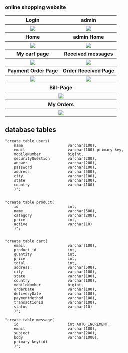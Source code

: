 ### online shopping website
<table style="border-collapse: non;">
  <tr>
    <th>Login</th>
    <th>admin</th>
  </tr>
  <tr>
    <th>
      <img src="https://github.com/gaurav-tendulkar/online-shopping-website-project/blob/main/screenshot/01-login-page.png">
    </th>
    <th>
      <img src="https://github.com/gaurav-tendulkar/online-shopping-website-project/blob/main/screenshot/06-admin-page.png">
    </th>
  </tr>
  <tr>
    	<th >Home</th>
	<th>admin Home</th>

  </tr>
  <tr>
    <th>
      <img src="https://github.com/gaurav-tendulkar/online-shopping-website-project/blob/main/screenshot/02-home.png">
    </th>
    <th>
      <img src="https://github.com/gaurav-tendulkar/online-shopping-website-project/blob/main/screenshot/07-all-product-edit.png">
    </th>
  </tr>
   <tr>
    <th>My cart page </th>
	   	<th>Received messages</th>

  </tr>
   <tr>
    <th>
      <img src="https://github.com/gaurav-tendulkar/online-shopping-website-project/blob/main/screenshot/0003-mycart-page.png">
    </th>
    <th>
      <img src="https://github.com/gaurav-tendulkar/online-shopping-website-project/blob/main/screenshot/08-received-msg.png">
    </th>
  </tr>
   <tr>
    <th >Payment Order Page </th>
	   	<th>Order Received Page</th>

  </tr>
   <tr>
    <th>
      <img src="https://github.com/gaurav-tendulkar/online-shopping-website-project/blob/main/screenshot/0006-payment-order-page.png">
    </th>
    <th>
      <img src="https://github.com/gaurav-tendulkar/online-shopping-website-project/blob/main/screenshot/09-order-received.png">
    </th>
  </tr>
   <tr>
    <th colspan = 2> Bill-Page</th>
  </tr>
   <tr>
    <th colspan = 2 >
      <img src="https://github.com/gaurav-tendulkar/online-shopping-website-project/blob/main/screenshot/006-bill-page.png">
    </th>

  </tr>
  <tr>
    <th colspan = 2>My Orders</th>
  </tr>
   <tr>
    <th colspan = 2 >
      <img src="https://github.com/gaurav-tendulkar/online-shopping-website-project/blob/main/screenshot/003myorder.png">
    </th>
  </tr>
</table>


## database tables
```
"create table users(
	name 					varchar(100), 
	email 					varchar(100) primary key, 
	mobileNumber 			bigint, 
	securityQuestion 		varchar(200), 
	answer 					varchar(200), 
	password 				varchar(100), 
	address 				varchar(500), 
	city 					varchar(100), 
	state 					varchar(100), 
	country 				varchar(100)
	)";
	
	
"create table product(
	id 						int, 
	name 					varchar(500), 
	category 				varchar(200), 
	price 					int, 
	active 					varchar(10)
	)";


"create table cart(
	email 					varchar(100), 
	product_id 				int, 
	quantity 				int, 
	price 					int, 
	total 					int, 
	address 				varchar(500), 
	city 					varchar(100),
	state 					varchar(100),
	country 				varchar(100),
	mobileNumber 			bigint,
	orderDate 				varchar(100), 
	deliveryDate 			varchar(100), 
	paymentMethod 			varchar(100), 
	transactionId 			varchar(100), 
	status 					varchar(10)
	)";

"create table message(
	id 						int AUTO_INCREMENT, 
	email 					varchar(100), 
	subject 				varchar(200), 
	body 					varchar(1000), 
	primary key(id)
	)";
```
